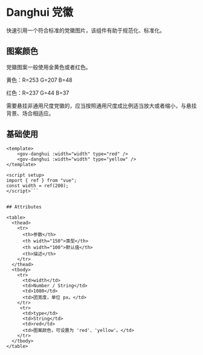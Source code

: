 <script setup>
import danghuiBase from "./danghui-base.vue"
</script>

# Danghui 党徽

快速引用一个符合标准的党徽图片，该组件有助于规范化、标准化。


## 图案颜色

党徽图案一般使用金黄色或者红色。

黄色：R=253  G=207  B=48

红色：R=237  G=44   B=37

需要悬挂非通用尺度党徽的，应当按照通用尺度成比例适当放大或者缩小，与悬挂背景、场合相适应。

## 基础使用

<danghuiBase />


```vue
<template>
	<gov-danghui :width="width" type="red" />
	<gov-danghui :width="width" type="yellow" />
</template>

<script setup>
import { ref } from "vue";
const width = ref(200);
</script>```


## Attributes

<table>
  <thead>
    <tr>
      <th>参数</th>
      <th width="150">类型</th>
      <th width="100">默认值</th>
      <th>描述</th>
    </tr>
  </thead>
  <tbody>
    <tr>
      <td>width</td>
      <td>Number / String</td>
      <td>1080</td>
      <td>团宽度，单位 px。</td>
    </tr>
	 <tr>
      <td>type</td>
      <td>String</td>
      <td>red</td>
      <td>图案颜色，可设置为 'red'、'yellow'。</td>
    </tr>
  </tbody>
</table>
